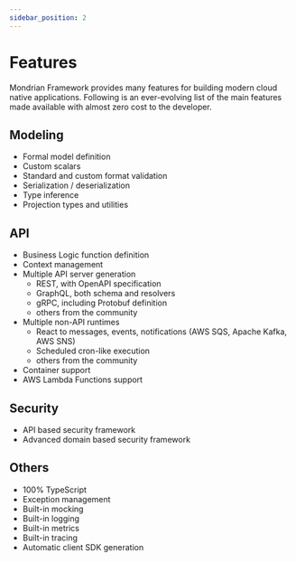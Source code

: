 ```yaml
---
sidebar_position: 2
---
```


# Features
Mondrian Framework provides many features for building modern cloud native applications. Following is an ever-evolving list of the main features made available with almost zero cost to the developer.

## Modeling
- Formal model definition
- Custom scalars
- Standard and custom format validation
- Serialization / deserialization 
- Type inference
- Projection types and utilities

## API
- Business Logic function definition
- Context management
- Multiple API server generation
  - REST, with OpenAPI specification
  - GraphQL, both schema and resolvers
  - gRPC, including Protobuf definition
  - others from the community
- Multiple non-API runtimes
  - React to messages, events, notifications (AWS SQS, Apache Kafka, AWS SNS)
  - Scheduled cron-like execution
  - others from the community
- Container support
- AWS Lambda Functions support

## Security
  - API based security framework
  - Advanced domain based security framework

## Others
- 100% TypeScript
- Exception management
- Built-in mocking
- Built-in logging
- Built-in metrics
- Built-in tracing
- Automatic client SDK generation